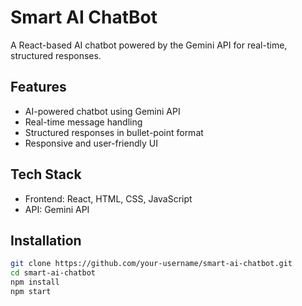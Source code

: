 # Smart AI ChatBot

A React-based AI chatbot powered by the Gemini API for real-time, structured responses.

## Features
- AI-powered chatbot using Gemini API
- Real-time message handling
- Structured responses in bullet-point format
- Responsive and user-friendly UI

## Tech Stack
- Frontend: React, HTML, CSS, JavaScript
- API: Gemini API

## Installation
```bash
git clone https://github.com/your-username/smart-ai-chatbot.git
cd smart-ai-chatbot
npm install
npm start
